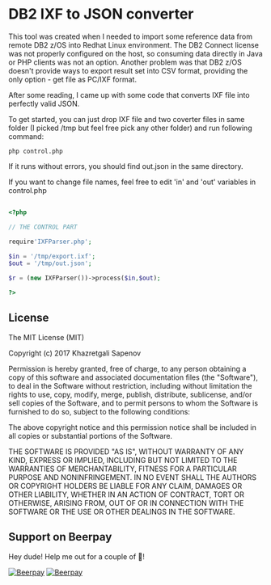 # DB2 IXF to JSON converter

This tool was created when I needed to import some reference data from remote DB2 z/OS into Redhat Linux environment. The DB2 Connect license was not properly configured on the host, so consuming data directly in Java or PHP clients was not an option. Another problem was that DB2 z/OS doesn't provide ways to export result set into CSV format, providing the only option - get file as PC/IXF format.

After some reading, I came up with some code that converts IXF file into perfectly valid JSON.

To get started, you can just drop IXF file and two coverter files in same folder (I picked /tmp but feel free pick any other folder) and run following command:

```
php control.php
```
If it runs without errors, you should find out.json in the same directory.

If you want to change file names, feel free to edit 'in' and 'out' variables in control.php

```php

<?php

// THE CONTROL PART

require'IXFParser.php';

$in = '/tmp/export.ixf';
$out = '/tmp/out.json';

$r = (new IXFParser())->process($in,$out);

?>

```
## License

The MIT License (MIT)

Copyright (c) 2017 Khazretgali Sapenov

Permission is hereby granted, free of charge, to any person obtaining a copy
of this software and associated documentation files (the "Software"), to deal
in the Software without restriction, including without limitation the rights
to use, copy, modify, merge, publish, distribute, sublicense, and/or sell
copies of the Software, and to permit persons to whom the Software is
furnished to do so, subject to the following conditions:

The above copyright notice and this permission notice shall be included in all
copies or substantial portions of the Software.

THE SOFTWARE IS PROVIDED "AS IS", WITHOUT WARRANTY OF ANY KIND, EXPRESS OR
IMPLIED, INCLUDING BUT NOT LIMITED TO THE WARRANTIES OF MERCHANTABILITY,
FITNESS FOR A PARTICULAR PURPOSE AND NONINFRINGEMENT. IN NO EVENT SHALL THE
AUTHORS OR COPYRIGHT HOLDERS BE LIABLE FOR ANY CLAIM, DAMAGES OR OTHER
LIABILITY, WHETHER IN AN ACTION OF CONTRACT, TORT OR OTHERWISE, ARISING FROM,
OUT OF OR IN CONNECTION WITH THE SOFTWARE OR THE USE OR OTHER DEALINGS IN THE
SOFTWARE.

## Support on Beerpay
Hey dude! Help me out for a couple of :beers:!

[![Beerpay](https://beerpay.io/sapenov/IXF/badge.svg?style=beer-square)](https://beerpay.io/sapenov/IXF)  [![Beerpay](https://beerpay.io/sapenov/IXF/make-wish.svg?style=flat-square)](https://beerpay.io/sapenov/IXF?focus=wish)

